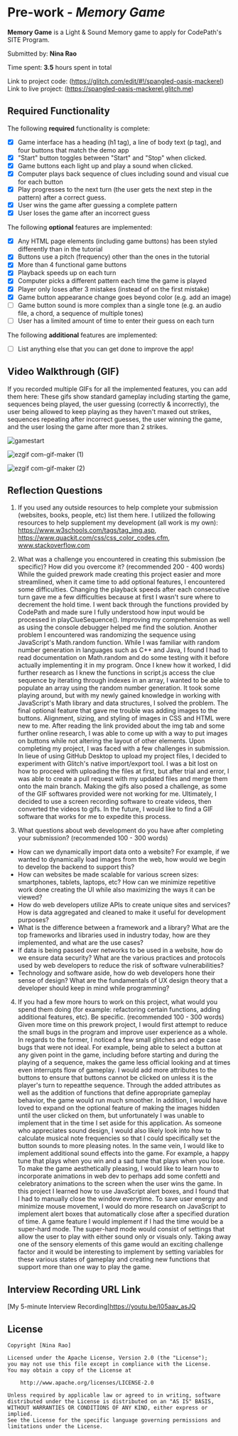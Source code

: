 # Pre-work - *Memory Game*

**Memory Game** is a Light & Sound Memory game to apply for CodePath's SITE Program. 

Submitted by: **Nina Rao**

Time spent: **3.5** hours spent in total

Link to project code: (https://glitch.com/edit/#!/spangled-oasis-mackerel)
Link to live project: (https://spangled-oasis-mackerel.glitch.me)

## Required Functionality

The following **required** functionality is complete:

* [x] Game interface has a heading (h1 tag), a line of body text (p tag), and four buttons that match the demo app
* [x] "Start" button toggles between "Start" and "Stop" when clicked. 
* [x] Game buttons each light up and play a sound when clicked. 
* [x] Computer plays back sequence of clues including sound and visual cue for each button
* [x] Play progresses to the next turn (the user gets the next step in the pattern) after a correct guess. 
* [x] User wins the game after guessing a complete pattern
* [x] User loses the game after an incorrect guess

The following **optional** features are implemented:

* [x] Any HTML page elements (including game buttons) has been styled differently than in the tutorial
* [x] Buttons use a pitch (frequency) other than the ones in the tutorial
* [x] More than 4 functional game buttons
* [x] Playback speeds up on each turn
* [x] Computer picks a different pattern each time the game is played
* [x] Player only loses after 3 mistakes (instead of on the first mistake)
* [x] Game button appearance change goes beyond color (e.g. add an image)
* [ ] Game button sound is more complex than a single tone (e.g. an audio file, a chord, a sequence of multiple tones)
* [ ] User has a limited amount of time to enter their guess on each turn

The following **additional** features are implemented:

- [ ] List anything else that you can get done to improve the app!

## Video Walkthrough (GIF)

If you recorded multiple GIFs for all the implemented features, you can add them here:
These gifs show standard gameplay including starting the game, sequences being played, the user guessing (correctly & incorrectly), the user being allowed to keep playing as they haven't maxed out strikes, sequences repeating after incorrect guesses, the user winning the game, and the user losing the game after more than 2 strikes.


![gamestart](https://user-images.githubusercontent.com/72675759/161359847-6b60154b-3b94-4c4f-b73f-5c99d3078d0f.gif)


![ezgif com-gif-maker (1)](https://user-images.githubusercontent.com/72675759/161360118-fcaae033-48c5-4d77-a6c3-608002494601.gif)

![ezgif com-gif-maker (2)](https://user-images.githubusercontent.com/72675759/161360493-d06d5458-02e1-4768-b396-bbc28e012c96.gif)

## Reflection Questions
1. If you used any outside resources to help complete your submission (websites, books, people, etc) list them here. 
I utilized the following resources to help supplement my development (all work is my own):
https://www.w3schools.com/tags/tag_img.asp,
https://www.quackit.com/css/css_color_codes.cfm,
www.stackoverflow.com

2. What was a challenge you encountered in creating this submission (be specific)? How did you overcome it? (recommended 200 - 400 words) 
While the guided prework made creating this project easier and more streamlined, when it came time to add optional features, I encountered some difficulties. Changing the playback speeds after each consecutive turn gave me a few difficulties because at first I wasn't sure where to decrement the hold time. I went back through the functions provided by CodePath and made sure I fully understood how input would be processed in playClueSequence(). Improving my comprehension as well as using the console debugger helped me find the solution. Another problem I encountered was randomizing the sequence using JavaScript's Math.random function. While I was familiar with random number generation in languages such as C++ and Java, I found I had to read documentation on Math.random and do some testing with it before actually implementing it in my program. Once I knew how it worked, I did further research as I knew the functions in script.js access the clue sequence by iterating through indexes in an array, I wanted to be able to populate an array using the random number generation. It took some playing around, but with my newly gained knowledge in working with JavaScript's Math library and data structures, I solved the problem. The final optional feature that gave me trouble was adding images to the buttons. Alignment, sizing, and styling of images in CSS and HTML were new to me. After reading the link provided about the img tab and some further online research, I was able to come up with a way to put images on buttons while not altering the layout of other elements. Upon completing my project, I was faced with a few challenges in submission. In lieue of using GitHub Desktop to upload my project files, I decided to experiment with Glitch's native import/export tool. I was a bit lost on how to proceed with uploading the files at first, but after trial and error, I was able to create a pull request with my updated files and merge them onto the main branch. Making the gifs also posed a challenge, as some of the GIF softwares provided were not working for me. Ultimately, I decided to use a screen recording software to create videos, then converted the videos to gifs. In the future, I would like to find a GIF software that works for me to expedite this process.

3. What questions about web development do you have after completing your submission? (recommended 100 - 300 words) 
 - How can we dynamically import data onto a website? For example, if we wanted to dynamically load images from the web, how would we begin to develop the backend to support this?
- How can websites be made scalable for various screen sizes: smartphones, tablets, laptops, etc? How can we minimize repetitive work done creating the UI while also maximizing the ways it can be viewed?
- How do web developers utilize APIs to create unique sites and services? How is data aggregated and cleaned to make it useful for development purposes?
- What is the difference between a framework and a library? What are the top frameworks and libraries used in industry today, how are they implemented, and what are the use cases?
- If data is being passed over networks to be used in a website, how do we ensure data security? What are the various practices and protocols used by web developers to reduce the risk of software vulnerabilities?
- Technology and software aside, how do web developers hone their sense of design? What are the fundamentals of UX design theory that a developer should keep in mind while programming?

4. If you had a few more hours to work on this project, what would you spend them doing (for example: refactoring certain functions, adding additional features, etc). Be specific. (recommended 100 - 300 words) 
Given more time on this prework project, I would first attempt to reduce the small bugs in the program and improve user experience as a whole. In regards to the former, I noticed a few small glitches and edge case bugs that were not ideal. For example, being able to select a button at any given point in the game, including before starting and during the playing of a sequence, makes the game less official looking and at times even interrupts flow of gameplay. I would add more attributes to the buttons to ensure that buttons cannot be clicked on unless it is the player's turn to repeatthe sequence. Through the added attributes as well as the addition of functions that define appropriate gameplay behavior, the game would run much smoother. In addition, I would have loved to expand on the optional feature of making the images hidden until the user clicked on them, but unfortunately I was unable to implement that in the time I set aside for this application. As someone who appreciates sound design, I would also likely look into how to calculate musical note frequencies so that I could specifically set the button sounds to more pleasing notes. In the same vein, I would like to implement additional sound effects into the game. For example, a happy tune that plays when you win and a sad tune that plays when you lose. To make the game aesthetically pleasing, I would like to learn how to incorporate animations in web dev to perhaps add some confetti and celebratory animations to the screen when the user wins the game. In this project I learned how to use JavaScript alert boxes, and I found that I had to manually close the window everytime. To save user energy and minimize mouse movement, I would do more research on JavaScript to implement alert boxes that automatically close after a specified duration of time. A game feature I would implement if I had the time would be a super-hard mode. The super-hard mode would consist of settings that allow the user to play with either sound only or visuals only. Taking away one of the sensory elements of this game would an exciting challenge factor and it would be interesting to implement by setting variables for these various states of gameplay and creating new functions that support more than one way to play the game. 



## Interview Recording URL Link

[My 5-minute Interview Recording]https://youtu.be/I05aav_asJQ


## License

    Copyright [Nina Rao]

    Licensed under the Apache License, Version 2.0 (the "License");
    you may not use this file except in compliance with the License.
    You may obtain a copy of the License at

        http://www.apache.org/licenses/LICENSE-2.0

    Unless required by applicable law or agreed to in writing, software
    distributed under the License is distributed on an "AS IS" BASIS,
    WITHOUT WARRANTIES OR CONDITIONS OF ANY KIND, either express or implied.
    See the License for the specific language governing permissions and
    limitations under the License.
